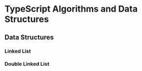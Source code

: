 # TypeScript Algorithms and Data Structures

## Data Structures

### Linked List

### Double Linked List
